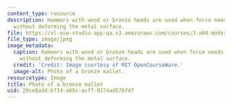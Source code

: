 ```yaml
---
content_type: resource
description: Hammers with wood or bronze heads are used when force needs to be applied
  without deforming the metal surface.
file: https://ol-ocw-studio-app-qa.s3.amazonaws.com/courses/3-a04-modern-blacksmithing-and-physical-metallurgy-fall-2008/20ce8ad4b714a65cacff8174ad57b747_024.jpg
file_type: image/jpeg
image_metadata:
  caption: Hammers with wood or bronze heads are used when force needs to be applied
    without deforming the metal surface.
  credit: 'Credit: Image courtesy of MIT OpenCourseWare.'
  image-alt: Photo of a bronze mallet.
resourcetype: Image
title: Photo of a bronze mallet
uid: 20ce8ad4-b714-a65c-acff-8174ad57b747
---
```

